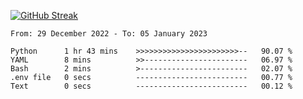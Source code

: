 [![GitHub Streak](https://streak-stats.demolab.com?user=renren-017&theme=sea&hide_border=true&background=DD272700)](https://git.io/streak-stats)

<!--START_SECTION:waka-->

```text
From: 29 December 2022 - To: 05 January 2023

Python      1 hr 43 mins    >>>>>>>>>>>>>>>>>>>>>>>--   90.07 %
YAML        8 mins          >>-----------------------   06.97 %
Bash        2 mins          >------------------------   02.07 %
.env file   0 secs          -------------------------   00.77 %
Text        0 secs          -------------------------   00.12 %
```

<!--END_SECTION:waka-->
